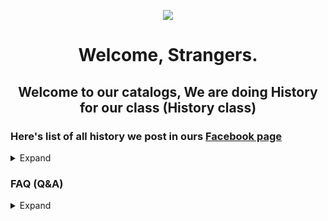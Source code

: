 <p align="center">
  <img src="https://scontent.fbkk5-4.fna.fbcdn.net/v/t39.30808-6/284460581_112750638111317_9058269203675820583_n.jpg?stp=dst-jpg_s960x960&_nc_cat=110&ccb=1-7&_nc_sid=e3f864&_nc_eui2=AeFFHVptqM5_Sbc4dRC09vKPizFV01LdM32LMVXTUt0zfdQnPo6Yf59UKWdEQGO5h0dBjiAbjobioNJgorOf2oL0&_nc_ohc=zZU-OjE4jxYAX8c2l6q&_nc_ht=scontent.fbkk5-4.fna&oh=00_AT8_ewapH6OjZfxjLRodCSa9FMnp4ti_L-GyjYeowlqfjA&oe=6294B3DC" />
</p>

<h1 align="center">Welcome, Strangers.</h1>

<h2 align="center">Welcome to our catalogs, We are doing History for our class (History class)</h2>

### Here's list of all history we post in ours [Facebook page](https://www.facebook.com/TunIP06413)
<details><summary>Expand</summary>
  <p>
    
- [การกำเนิดของอารยธรรม](https://github.com/RinmeSTD/TunIP06413/tree/rindef/birthofcivilization)
- [จักรวรรดิโรมัน](https://github.com/RinmeSTD/TunIP06413/tree/rindef/romanempire)
- [อารยธรรมกรีก](https://github.com/RinmeSTD/TunIP06413/tree/rindef/greek)
- [ก๋วยเตี๋ยวเรือ](https://github.com/RinmeSTD/TunIP06413/tree/rindef/boatnoodle)
- [การประชุมของสภา"Sejm"](https://github.com/RinmeSTD/TunIP06413/tree/rindef/sejm)
- [วันแห่งการบอกรักกัน ในฉบับจีน](https://github.com/RinmeSTD/TunIP06413/tree/rindef/520)
- [ที่มาคำว่า "แฟน"](https://github.com/RinmeSTD/TunIP06413/tree/rindef/fans)

    </p>
</details>

### FAQ (Q&A)
<details><summary>Expand</summary>
  <p>
    
- Why github?
> Because one of admins are good in doing a document in github so.

- How many admins?
> There are 2, It's myself(Rinme) and another Female admin :).

- How many we are(In class)
> We're only 17 peoples, compare to others class we are little amount of people.

- How we find infomations?
> Google.

- What we do?
> Simple. A history about anything such as WW2, Ramkhamhaeng, Vietnam war, Kissing, History of some word and etc.

</p>
</details>
